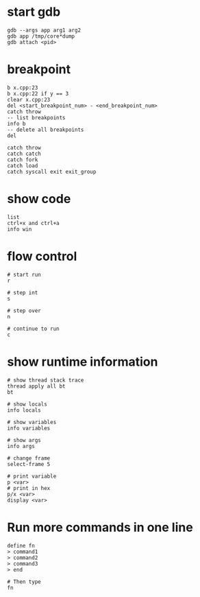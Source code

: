 # start gdb
```
gdb --args app arg1 arg2  
gdb app /tmp/core*dump
gdb attach <pid>
```  

# breakpoint
```
b x.cpp:23  
b x.cpp:22 if y == 3  
clear x.cpp:23  
del <start_breakpoint_num> - <end_breakpoint_num>  
catch throw  
-- list breakpoints
info b
-- delete all breakpoints
del

catch throw  
catch catch  
catch fork  
catch load  
catch syscall exit exit_group  
```

# show code
```
list  
ctrl+x and ctrl+a  
info win  
```

# flow control
```
# start run
r

# step int
s

# step over
n

# continue to run
c
```

# show runtime information
```
# show thread stack trace
thread apply all bt  
bt

# show locals
info locals

# show variables
info variables

# show args
info args

# change frame
select-frame 5

# print variable
p <var>  
# print in hex
p/x <var>
display <var>
```

# Run more commands in one line  
```
define fn
> command1
> command2
> command3
> end

# Then type
fn
